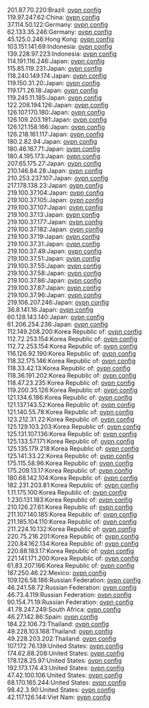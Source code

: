 201.87.70.220:Brazil: [ovpn config](vpn/201_87_70_220.ovpn)  
119.97.247.62:China: [ovpn config](vpn/119_97_247_62.ovpn)  
37.114.50.122:Germany: [ovpn config](vpn/37_114_50_122.ovpn)  
62.133.35.246:Germany: [ovpn config](vpn/62_133_35_246.ovpn)  
45.125.0.246:Hong Kong: [ovpn config](vpn/45_125_0_246.ovpn)  
103.151.141.69:Indonesia: [ovpn config](vpn/103_151_141_69.ovpn)  
139.228.97.223:Indonesia: [ovpn config](vpn/139_228_97_223.ovpn)  
114.191.116.246:Japan: [ovpn config](vpn/114_191_116_246.ovpn)  
115.85.119.231:Japan: [ovpn config](vpn/115_85_119_231.ovpn)  
118.240.149.174:Japan: [ovpn config](vpn/118_240_149_174.ovpn)  
119.150.31.20:Japan: [ovpn config](vpn/119_150_31_20.ovpn)  
119.171.26.18:Japan: [ovpn config](vpn/119_171_26_18.ovpn)  
119.245.11.185:Japan: [ovpn config](vpn/119_245_11_185.ovpn)  
122.208.194.126:Japan: [ovpn config](vpn/122_208_194_126.ovpn)  
126.107.170.180:Japan: [ovpn config](vpn/126_107_170_180.ovpn)  
126.109.203.191:Japan: [ovpn config](vpn/126_109_203_191.ovpn)  
126.121.158.166:Japan: [ovpn config](vpn/126_121_158_166.ovpn)  
126.218.161.117:Japan: [ovpn config](vpn/126_218_161_117.ovpn)  
180.2.82.94:Japan: [ovpn config](vpn/180_2_82_94.ovpn)  
180.46.167.71:Japan: [ovpn config](vpn/180_46_167_71.ovpn)  
180.4.195.173:Japan: [ovpn config](vpn/180_4_195_173.ovpn)  
207.65.175.27:Japan: [ovpn config](vpn/207_65_175_27.ovpn)  
210.146.84.28:Japan: [ovpn config](vpn/210_146_84_28.ovpn)  
210.253.237.107:Japan: [ovpn config](vpn/210_253_237_107.ovpn)  
217.178.138.23:Japan: [ovpn config](vpn/217_178_138_23.ovpn)  
219.100.37.104:Japan: [ovpn config](vpn/219_100_37_104.ovpn)  
219.100.37.105:Japan: [ovpn config](vpn/219_100_37_105.ovpn)  
219.100.37.107:Japan: [ovpn config](vpn/219_100_37_107.ovpn)  
219.100.37.13:Japan: [ovpn config](vpn/219_100_37_13.ovpn)  
219.100.37.177:Japan: [ovpn config](vpn/219_100_37_177.ovpn)  
219.100.37.182:Japan: [ovpn config](vpn/219_100_37_182.ovpn)  
219.100.37.19:Japan: [ovpn config](vpn/219_100_37_19.ovpn)  
219.100.37.31:Japan: [ovpn config](vpn/219_100_37_31.ovpn)  
219.100.37.49:Japan: [ovpn config](vpn/219_100_37_49.ovpn)  
219.100.37.51:Japan: [ovpn config](vpn/219_100_37_51.ovpn)  
219.100.37.55:Japan: [ovpn config](vpn/219_100_37_55.ovpn)  
219.100.37.58:Japan: [ovpn config](vpn/219_100_37_58.ovpn)  
219.100.37.86:Japan: [ovpn config](vpn/219_100_37_86.ovpn)  
219.100.37.87:Japan: [ovpn config](vpn/219_100_37_87.ovpn)  
219.100.37.96:Japan: [ovpn config](vpn/219_100_37_96.ovpn)  
219.106.207.246:Japan: [ovpn config](vpn/219_106_207_246.ovpn)  
36.8.141.16:Japan: [ovpn config](vpn/36_8_141_16.ovpn)  
60.128.143.140:Japan: [ovpn config](vpn/60_128_143_140.ovpn)  
61.206.254.236:Japan: [ovpn config](vpn/61_206_254_236.ovpn)  
112.149.208.200:Korea Republic of: [ovpn config](vpn/112_149_208_200.ovpn)  
112.72.253.154:Korea Republic of: [ovpn config](vpn/112_72_253_154.ovpn)  
112.72.253.154:Korea Republic of: [ovpn config](vpn/112_72_253_154.ovpn)  
116.126.92.190:Korea Republic of: [ovpn config](vpn/116_126_92_190.ovpn)  
118.32.175.146:Korea Republic of: [ovpn config](vpn/118_32_175_146.ovpn)  
118.33.42.13:Korea Republic of: [ovpn config](vpn/118_33_42_13.ovpn)  
118.36.191.202:Korea Republic of: [ovpn config](vpn/118_36_191_202.ovpn)  
118.47.23.235:Korea Republic of: [ovpn config](vpn/118_47_23_235.ovpn)  
119.200.35.126:Korea Republic of: [ovpn config](vpn/119_200_35_126.ovpn)  
121.134.6.186:Korea Republic of: [ovpn config](vpn/121_134_6_186.ovpn)  
121.137.143.52:Korea Republic of: [ovpn config](vpn/121_137_143_52.ovpn)  
121.140.55.78:Korea Republic of: [ovpn config](vpn/121_140_55_78.ovpn)  
123.212.31.22:Korea Republic of: [ovpn config](vpn/123_212_31_22.ovpn)  
125.129.103.203:Korea Republic of: [ovpn config](vpn/125_129_103_203.ovpn)  
125.131.107.136:Korea Republic of: [ovpn config](vpn/125_131_107_136.ovpn)  
125.133.57.171:Korea Republic of: [ovpn config](vpn/125_133_57_171.ovpn)  
125.135.179.218:Korea Republic of: [ovpn config](vpn/125_135_179_218.ovpn)  
125.141.33.22:Korea Republic of: [ovpn config](vpn/125_141_33_22.ovpn)  
175.115.58.96:Korea Republic of: [ovpn config](vpn/175_115_58_96.ovpn)  
175.209.13.17:Korea Republic of: [ovpn config](vpn/175_209_13_17.ovpn)  
180.68.142.104:Korea Republic of: [ovpn config](vpn/180_68_142_104.ovpn)  
182.231.203.81:Korea Republic of: [ovpn config](vpn/182_231_203_81.ovpn)  
1.11.175.100:Korea Republic of: [ovpn config](vpn/1_11_175_100.ovpn)  
1.230.131.183:Korea Republic of: [ovpn config](vpn/1_230_131_183.ovpn)  
210.126.27.61:Korea Republic of: [ovpn config](vpn/210_126_27_61.ovpn)  
211.107.140.185:Korea Republic of: [ovpn config](vpn/211_107_140_185.ovpn)  
211.185.104.110:Korea Republic of: [ovpn config](vpn/211_185_104_110.ovpn)  
211.224.10.132:Korea Republic of: [ovpn config](vpn/211_224_10_132.ovpn)  
220.75.216.201:Korea Republic of: [ovpn config](vpn/220_75_216_201.ovpn)  
220.84.162.134:Korea Republic of: [ovpn config](vpn/220_84_162_134.ovpn)  
220.88.183.17:Korea Republic of: [ovpn config](vpn/220_88_183_17.ovpn)  
221.141.171.200:Korea Republic of: [ovpn config](vpn/221_141_171_200.ovpn)  
61.83.207.166:Korea Republic of: [ovpn config](vpn/61_83_207_166.ovpn)  
187.250.46.22:Mexico: [ovpn config](vpn/187_250_46_22.ovpn)  
109.126.58.186:Russian Federation: [ovpn config](vpn/109_126_58_186.ovpn)  
46.241.58.72:Russian Federation: [ovpn config](vpn/46_241_58_72.ovpn)  
46.73.4.119:Russian Federation: [ovpn config](vpn/46_73_4_119.ovpn)  
90.154.71.19:Russian Federation: [ovpn config](vpn/90_154_71_19.ovpn)  
41.78.247.249:South Africa: [ovpn config](vpn/41_78_247_249.ovpn)  
46.27.142.86:Spain: [ovpn config](vpn/46_27_142_86.ovpn)  
184.22.106.73:Thailand: [ovpn config](vpn/184_22_106_73.ovpn)  
49.228.103.168:Thailand: [ovpn config](vpn/49_228_103_168.ovpn)  
49.228.203.202:Thailand: [ovpn config](vpn/49_228_203_202.ovpn)  
107.172.76.139:United States: [ovpn config](vpn/107_172_76_139.ovpn)  
174.62.88.208:United States: [ovpn config](vpn/174_62_88_208.ovpn)  
178.128.25.97:United States: [ovpn config](vpn/178_128_25_97.ovpn)  
192.173.174.43:United States: [ovpn config](vpn/192_173_174_43.ovpn)  
47.42.100.106:United States: [ovpn config](vpn/47_42_100_106.ovpn)  
68.170.165.244:United States: [ovpn config](vpn/68_170_165_244.ovpn)  
98.42.3.90:United States: [ovpn config](vpn/98_42_3_90.ovpn)  
42.117.126.144:Viet Nam: [ovpn config](vpn/42_117_126_144.ovpn)  
